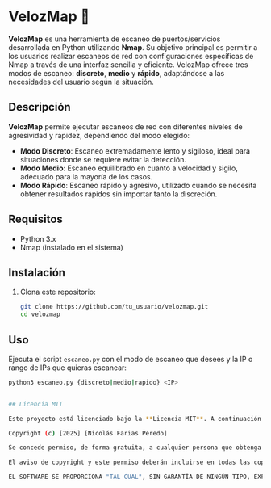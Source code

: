 # VelozMap 🚀

**VelozMap** es una herramienta de escaneo de puertos/servicios desarrollada en Python utilizando **Nmap**. Su objetivo principal es permitir a los usuarios realizar escaneos de red con configuraciones específicas de Nmap a través de una interfaz sencilla y eficiente. VelozMap ofrece tres modos de escaneo: **discreto**, **medio** y **rápido**, adaptándose a las necesidades del usuario según la situación.

## Descripción

**VelozMap** permite ejecutar escaneos de red con diferentes niveles de agresividad y rapidez, dependiendo del modo elegido:

- **Modo Discreto**: Escaneo extremadamente lento y sigiloso, ideal para situaciones donde se requiere evitar la detección.
- **Modo Medio**: Escaneo equilibrado en cuanto a velocidad y sigilo, adecuado para la mayoría de los casos.
- **Modo Rápido**: Escaneo rápido y agresivo, utilizado cuando se necesita obtener resultados rápidos sin importar tanto la discreción.

## Requisitos

- Python 3.x
- Nmap (instalado en el sistema)

## Instalación

1. Clona este repositorio:
   ```bash
   git clone https://github.com/tu_usuario/velozmap.git
   cd velozmap

## Uso

Ejecuta el script `escaneo.py` con el modo de escaneo que desees y la IP o rango de IPs que quieras escanear:

```bash
python3 escaneo.py {discreto|medio|rapido} <IP>


## Licencia MIT

Este proyecto está licenciado bajo la **Licencia MIT**. A continuación se detalla el texto de la licencia: MIT License

Copyright (c) [2025] [Nicolás Farias Peredo]

Se concede permiso, de forma gratuita, a cualquier persona que obtenga una copia de este software y los archivos de documentación asociados (el "Software"), para usarlo sin restricciones, incluyendo sin limitación los derechos a usar, copiar, modificar, fusionar, publicar, distribuir, sublicenciar y/o vender copias del Software, y para permitir a las personas a las que se les proporcione el Software hacer lo mismo, bajo las siguientes condiciones:

El aviso de copyright y este permiso deberán incluirse en todas las copias o partes sustanciales del Software.

EL SOFTWARE SE PROPORCIONA "TAL CUAL", SIN GARANTÍA DE NINGÚN TIPO, EXPRESA O IMPLÍCITA, INCLUYENDO PERO NO LIMITÁNDOSE A LAS GARANTÍAS DE COMERCIABILIDAD, APTITUD PARA UN PROPÓSITO PARTICULAR Y NO INFRACCIÓN. EN NINGÚN CASO LOS AUTORES O TITULARES DEL COPYRIGHT SERÁN RESPONSABLES POR CUALQUIER RECLAMO, DAÑO O OTRA RESPONSABILIDAD, YA SEA EN UNA ACCIÓN DE CONTRATO, AGRAVIO O CUALQUIER OTRA ACCIÓN, QUE SURJA DE, FUERA DE O EN CONEXIÓN CON EL SOFTWARE O EL USO O CUALQUIER OTRO TIPO DE ACCIONES EN EL SOFTWARE.

